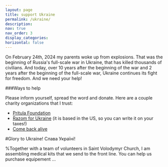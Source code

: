 ```yaml
---
layout: page
title: support Ukraine
permalink: /ukraine/
description: 
nav: true
nav_order: 3
display_categories:
horizontal: false
---
```

On February 24th, 2024 my parents woke up from explosions. That was the beginning of Russia's full-scale war in Ukraine, that has killed thousands of civilians. And today, over 10 years after the beginning of the war and 2 years after the beginning of the full-scale war, Ukraine continues its fight for freedom. And we need your help! 

###Ways to help

Please inform yourself, spread the word and donate. Here are a couple charity organizations that I trust:
- [Pritula Foundation](https://prytulafoundation.org/en)
- [Razom for Ukraine](https://www.razomforukraine.org/) (it is based in the US, so you can write it on your taxes!)
- [Come back alive](https://savelife.in.ua/en/)

#Glory to Ukraine! Слава Україні!



%Together with a team of volunteers in Saint Volodymyr Church, I am assembling medical kits that we send to the front line. You can help us purchase equipement ...
